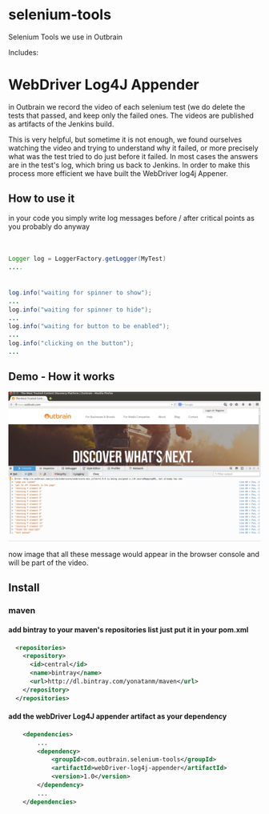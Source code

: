 selenium-tools
==============

Selenium Tools we use in Outbrain

Includes:

# WebDriver Log4J Appender
in Outbrain we record the video of each selenium test (we do delete the tests
that passed, and keep only the failed ones. The videos are published as
artifacts of the Jenkins build.

This is very helpful, but sometime it is not enough, we found ourselves   watching the video and trying to understand why it failed, or more precisely
what was the test tried to do just before it failed. In most cases the answers
are in the test's log, which bring us back to Jenkins. 
In order to make this process more
efficient we have built the WebDriver log4j Appener.

## How to use it
in your code you simply write log messages before / after critical points as
you probably do anyway


```java


Logger log = LoggerFactory.getLogger(MyTest)
....


log.info("waiting for spinner to show");
...
log.info("waiting for spinner to hide");
...
log.info("waiting for button to be enabled");
...
log.info("clicking on the button");
...

```

## Demo - How it works
[![See how it works](/selenium-tools-examples/images/webdriver-log4j-appender.png)](http://www.youtube.com/watch?v=G1yvX64Rke0)

now image that all these message would appear in the browser console and will
be part of the video.

## Install

### maven
#### add bintray to your maven's repositories list just put it in your pom.xml

```xml
  <repositories>
    <repository>
      <id>central</id>
      <name>bintray</name>
      <url>http://dl.bintray.com/yonatanm/maven</url>
    </repository>
  </repositories>
```
#### add the webDriver Log4J appender artifact as your dependency
```xml
	<dependencies>
		...
		<dependency>
			<groupId>com.outbrain.selenium-tools</groupId>
			<artifactId>webDriver-log4j-appender</artifactId>
			<version>1.0</version>
		</dependency>
		...
	</dependencies>
```

